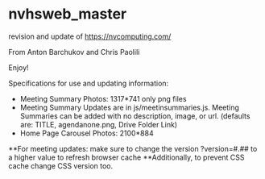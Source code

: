 # nvhsweb_master

revision and update of https://nvcomputing.com/

From Anton Barchukov and Chris Paolili


Enjoy!


Specifications for use and updating information:

- Meeting Summary Photos: 1317*741 only png files
- Meeting Summary Updates are in js/meetinsummaries.js. Meeting Summaries can be added with no description, image, or url. (defaults are: TITLE, agendanone.png, Drive Folder Link)
- Home Page Carousel Photos: 2100*884

**For meeting updates: make sure to change the version ?version=#.## to a higher value to refresh browser cache 
**Additionally, to prevent CSS cache change CSS version too.

